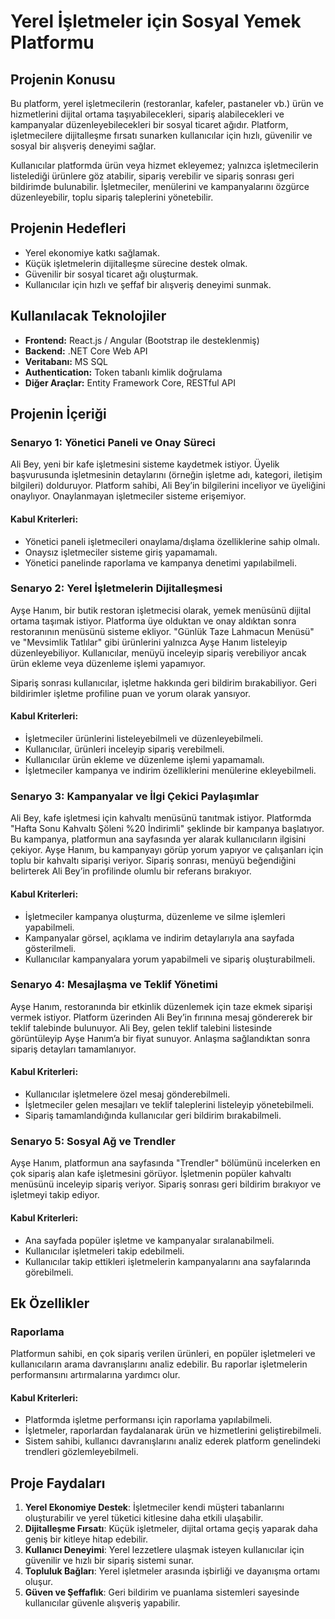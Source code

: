 # Yerel İşletmeler için Sosyal Yemek Platformu

## Projenin Konusu
Bu platform, yerel işletmecilerin (restoranlar, kafeler, pastaneler vb.) ürün ve hizmetlerini dijital ortama taşıyabilecekleri, sipariş alabilecekleri ve kampanyalar düzenleyebilecekleri bir sosyal ticaret ağıdır. Platform, işletmecilere dijitalleşme fırsatı sunarken kullanıcılar için hızlı, güvenilir ve sosyal bir alışveriş deneyimi sağlar.

Kullanıcılar platformda ürün veya hizmet ekleyemez; yalnızca işletmecilerin listelediği ürünlere göz atabilir, sipariş verebilir ve sipariş sonrası geri bildirimde bulunabilir. İşletmeciler, menülerini ve kampanyalarını özgürce düzenleyebilir, toplu sipariş taleplerini yönetebilir.

## Projenin Hedefleri
- Yerel ekonomiye katkı sağlamak.
- Küçük işletmelerin dijitalleşme sürecine destek olmak.
- Güvenilir bir sosyal ticaret ağı oluşturmak.
- Kullanıcılar için hızlı ve şeffaf bir alışveriş deneyimi sunmak.

## Kullanılacak Teknolojiler
- **Frontend:** React.js / Angular (Bootstrap ile desteklenmiş)
- **Backend:** .NET Core Web API
- **Veritabanı:** MS SQL
- **Authentication:** Token tabanlı kimlik doğrulama
- **Diğer Araçlar:** Entity Framework Core, RESTful API

## Projenin İçeriği

### Senaryo 1: Yönetici Paneli ve Onay Süreci
Ali Bey, yeni bir kafe işletmesini sisteme kaydetmek istiyor. Üyelik başvurusunda işletmesinin detaylarını (örneğin işletme adı, kategori, iletişim bilgileri) dolduruyor. Platform sahibi, Ali Bey’in bilgilerini inceliyor ve üyeliğini onaylıyor. Onaylanmayan işletmeciler sisteme erişemiyor.

#### Kabul Kriterleri:
- Yönetici paneli işletmecileri onaylama/dışlama özelliklerine sahip olmalı.
- Onaysız işletmeciler sisteme giriş yapamamalı.
- Yönetici panelinde raporlama ve kampanya denetimi yapılabilmeli.

### Senaryo 2: Yerel İşletmelerin Dijitalleşmesi
Ayşe Hanım, bir butik restoran işletmecisi olarak, yemek menüsünü dijital ortama taşımak istiyor. Platforma üye olduktan ve onay aldıktan sonra restoranının menüsünü sisteme ekliyor. "Günlük Taze Lahmacun Menüsü" ve "Mevsimlik Tatlılar" gibi ürünlerini yalnızca Ayşe Hanım listeleyip düzenleyebiliyor. Kullanıcılar, menüyü inceleyip sipariş verebiliyor ancak ürün ekleme veya düzenleme işlemi yapamıyor.

Sipariş sonrası kullanıcılar, işletme hakkında geri bildirim bırakabiliyor. Geri bildirimler işletme profiline puan ve yorum olarak yansıyor.

#### Kabul Kriterleri:
- İşletmeciler ürünlerini listeleyebilmeli ve düzenleyebilmeli.
- Kullanıcılar, ürünleri inceleyip sipariş verebilmeli.
- Kullanıcılar ürün ekleme ve düzenleme işlemi yapamamalı.
- İşletmeciler kampanya ve indirim özelliklerini menülerine ekleyebilmeli.

### Senaryo 3: Kampanyalar ve İlgi Çekici Paylaşımlar
Ali Bey, kafe işletmesi için kahvaltı menüsünü tanıtmak istiyor. Platformda "Hafta Sonu Kahvaltı Şöleni %20 İndirimli" şeklinde bir kampanya başlatıyor. Bu kampanya, platformun ana sayfasında yer alarak kullanıcıların ilgisini çekiyor. Ayşe Hanım, bu kampanyayı görüp yorum yapıyor ve çalışanları için toplu bir kahvaltı siparişi veriyor. Sipariş sonrası, menüyü beğendiğini belirterek Ali Bey’in profilinde olumlu bir referans bırakıyor.

#### Kabul Kriterleri:
- İşletmeciler kampanya oluşturma, düzenleme ve silme işlemleri yapabilmeli.
- Kampanyalar görsel, açıklama ve indirim detaylarıyla ana sayfada gösterilmeli.
- Kullanıcılar kampanyalara yorum yapabilmeli ve sipariş oluşturabilmeli.

### Senaryo 4: Mesajlaşma ve Teklif Yönetimi
Ayşe Hanım, restoranında bir etkinlik düzenlemek için taze ekmek siparişi vermek istiyor. Platform üzerinden Ali Bey’in fırınına mesaj göndererek bir teklif talebinde bulunuyor. Ali Bey, gelen teklif talebini listesinde görüntüleyip Ayşe Hanım’a bir fiyat sunuyor. Anlaşma sağlandıktan sonra sipariş detayları tamamlanıyor.

#### Kabul Kriterleri:
- Kullanıcılar işletmelere özel mesaj gönderebilmeli.
- İşletmeciler gelen mesajları ve teklif taleplerini listeleyip yönetebilmeli.
- Sipariş tamamlandığında kullanıcılar geri bildirim bırakabilmeli.

### Senaryo 5: Sosyal Ağ ve Trendler
Ayşe Hanım, platformun ana sayfasında "Trendler" bölümünü incelerken en çok sipariş alan kafe işletmesini görüyor. İşletmenin popüler kahvaltı menüsünü inceleyip sipariş veriyor. Sipariş sonrası geri bildirim bırakıyor ve işletmeyi takip ediyor.

#### Kabul Kriterleri:
- Ana sayfada popüler işletme ve kampanyalar sıralanabilmeli.
- Kullanıcılar işletmeleri takip edebilmeli.
- Kullanıcılar takip ettikleri işletmelerin kampanyalarını ana sayfalarında görebilmeli.

## Ek Özellikler

### Raporlama
Platformun sahibi, en çok sipariş verilen ürünleri, en popüler işletmeleri ve kullanıcıların arama davranışlarını analiz edebilir. Bu raporlar işletmelerin performansını artırmalarına yardımcı olur.

#### Kabul Kriterleri:
- Platformda işletme performansı için raporlama yapılabilmeli.
- İşletmeler, raporlardan faydalanarak ürün ve hizmetlerini geliştirebilmeli.
- Sistem sahibi, kullanıcı davranışlarını analiz ederek platform genelindeki trendleri gözlemleyebilmeli.

## Proje Faydaları
1. **Yerel Ekonomiye Destek**: İşletmeciler kendi müşteri tabanlarını oluşturabilir ve yerel tüketici kitlesine daha etkili ulaşabilir.
2. **Dijitalleşme Fırsatı**: Küçük işletmeler, dijital ortama geçiş yaparak daha geniş bir kitleye hitap edebilir.
3. **Kullanıcı Deneyimi**: Yerel lezzetlere ulaşmak isteyen kullanıcılar için güvenilir ve hızlı bir sipariş sistemi sunar.
4. **Topluluk Bağları**: Yerel işletmeler arasında işbirliği ve dayanışma ortamı oluşur.
5. **Güven ve Şeffaflık**: Geri bildirim ve puanlama sistemleri sayesinde kullanıcılar güvenle alışveriş yapabilir.

